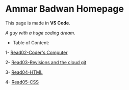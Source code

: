 # Ammar Badwan Homepage

This page is made in **VS Code**.

*A guy with a huge coding dream.*

* Table of Content:

1- [Read02-Coder's Computer](https://badwan95.github.io/learning-journal/read02)

2- [Read03-Revisions and the cloud git](https://badwan95.github.io/learning-journal/read03)

3- [Read04-HTML](https://badwan95.github.io/learning-journal/read04)

4- [Read05-CSS](https://badwan95.github.io/learning-journal/read05)

